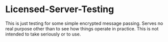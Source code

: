 # Licensed-Server-Testing

This is just testing for some simple encrypted message passing. Serves no real purpose other than to see how things operate in practice. This is not intended to take seriously or to use. 
